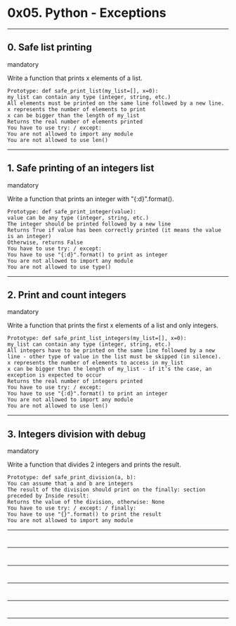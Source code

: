 # 0x05. Python - Exceptions
-----
## 0. Safe list printing
mandatory

Write a function that prints x elements of a list.

    Prototype: def safe_print_list(my_list=[], x=0):
    my_list can contain any type (integer, string, etc.)
    All elements must be printed on the same line followed by a new line.
    x represents the number of elements to print
    x can be bigger than the length of my_list
    Returns the real number of elements printed
    You have to use try: / except:
    You are not allowed to import any module
    You are not allowed to use len()

----------
## 1. Safe printing of an integers list
mandatory

Write a function that prints an integer with "{:d}".format().

    Prototype: def safe_print_integer(value):
    value can be any type (integer, string, etc.)
    The integer should be printed followed by a new line
    Returns True if value has been correctly printed (it means the value is an integer)
    Otherwise, returns False
    You have to use try: / except:
    You have to use "{:d}".format() to print as integer
    You are not allowed to import any module
    You are not allowed to use type()
-------------
## 2. Print and count integers
mandatory

Write a function that prints the first x elements of a list and only integers.

    Prototype: def safe_print_list_integers(my_list=[], x=0):
    my_list can contain any type (integer, string, etc.)
    All integers have to be printed on the same line followed by a new line - other type of value in the list must be skipped (in silence).
    x represents the number of elements to access in my_list
    x can be bigger than the length of my_list - if it’s the case, an exception is expected to occur
    Returns the real number of integers printed
    You have to use try: / except:
    You have to use "{:d}".format() to print an integer
    You are not allowed to import any module
    You are not allowed to use len()

------------
## 3. Integers division with debug
mandatory

Write a function that divides 2 integers and prints the result.

    Prototype: def safe_print_division(a, b):
    You can assume that a and b are integers
    The result of the division should print on the finally: section preceded by Inside result:
    Returns the value of the division, otherwise: None
    You have to use try: / except: / finally:
    You have to use "{}".format() to print the result
    You are not allowed to import any module

------------
#
------------
#
------------
#
------------
#
------------
#
------------